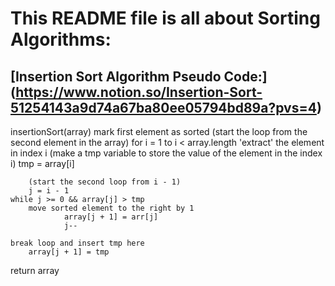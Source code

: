 # This README file is all about Sorting Algorithms:

## [Insertion Sort Algorithm Pseudo Code:] (https://www.notion.so/Insertion-Sort-51254143a9d74a67ba80ee05794bd89a?pvs=4)

insertionSort(array)
mark first element as sorted (start the loop from the second element in the array)
for i = 1 to i < array.length
'extract' the element in index i (make a tmp variable to store the value of the element in the index i)
tmp = array[i]

    	(start the second loop from i - 1)
    	j = i - 1
    while j >= 0 && array[j] > tmp
        move sorted element to the right by 1
    			array[j + 1] = arr[j]
    			j--

    break loop and insert tmp here
    	array[j + 1] = tmp

return array
